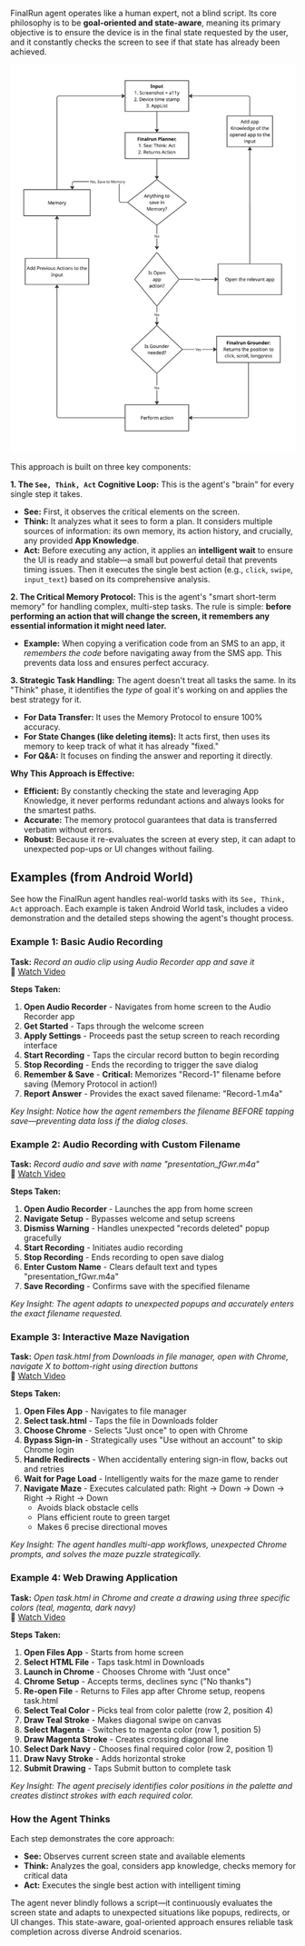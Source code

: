 FinalRun agent operates like a human expert, not a blind script. Its core philosophy is to be **goal-oriented and state-aware**, meaning its primary objective is to ensure the device is in the final state requested by the user, and it constantly checks the screen to see if that state has already been achieved.

![Approach Diagram](images/approach-diagram.png)

This approach is built on three key components:

**1. The `See, Think, Act` Cognitive Loop:**
This is the agent's "brain" for every single step it takes.
*   **See:** First, it observes the critical elements on the screen.
*   **Think:** It analyzes what it sees to form a plan. It considers multiple sources of information: its own memory, its action history, and crucially, any provided **App Knowledge**.
*   **Act:** Before executing any action, it applies an **intelligent wait** to ensure the UI is ready and stable—a small but powerful detail that prevents timing issues. Then it executes the single best action (e.g., `click`, `swipe`, `input_text`) based on its comprehensive analysis.

**2. The Critical Memory Protocol:**
This is the agent's "smart short-term memory" for handling complex, multi-step tasks. The rule is simple: **before performing an action that will change the screen, it remembers any essential information it might need later.**
*   **Example:** When copying a verification code from an SMS to an app, it *remembers the code* before navigating away from the SMS app. This prevents data loss and ensures perfect accuracy.

**3. Strategic Task Handling:**
The agent doesn't treat all tasks the same. In its "Think" phase, it identifies the *type* of goal it's working on and applies the best strategy for it.
*   **For Data Transfer:** It uses the Memory Protocol to ensure 100% accuracy.
*   **For State Changes (like deleting items):** It acts first, then uses its memory to keep track of what it has already "fixed."
*   **For Q&A:** It focuses on finding the answer and reporting it directly.

**Why This Approach is Effective:**

*   **Efficient:** By constantly checking the state and leveraging App Knowledge, it never performs redundant actions and always looks for the smartest paths.
*   **Accurate:** The memory protocol guarantees that data is transferred verbatim without errors.
*   **Robust:** Because it re-evaluates the screen at every step, it can adapt to unexpected pop-ups or UI changes without failing.

## Examples (from Android World)

See how the FinalRun agent handles real-world tasks with its `See, Think, Act` approach. Each example is taken Android World task, includes a video demonstration and the detailed steps showing the agent's thought process.

### Example 1: Basic Audio Recording
**Task:** *Record an audio clip using Audio Recorder app and save it*  
🎥 [Watch Video](recordings/AudioRecorderRecordAudio.mp4)

**Steps Taken:**
1. **Open Audio Recorder** - Navigates from home screen to the Audio Recorder app
2. **Get Started** - Taps through the welcome screen 
3. **Apply Settings** - Proceeds past the setup screen to reach recording interface
4. **Start Recording** - Taps the circular record button to begin recording
5. **Stop Recording** - Ends the recording to trigger the save dialog
6. **Remember & Save** - **Critical:** Memorizes "Record-1" filename before saving (Memory Protocol in action!)
7. **Report Answer** - Provides the exact saved filename: "Record-1.m4a"

*Key Insight: Notice how the agent remembers the filename BEFORE tapping save—preventing data loss if the dialog closes.*

### Example 2: Audio Recording with Custom Filename  
**Task:** *Record audio and save with name "presentation_fGwr.m4a"*  
🎥 [Watch Video](recordings/AudioRecorderRecordAudioWithFileName.mp4)

**Steps Taken:**
1. **Open Audio Recorder** - Launches the app from home screen
2. **Navigate Setup** - Bypasses welcome and setup screens
3. **Dismiss Warning** - Handles unexpected "records deleted" popup gracefully
4. **Start Recording** - Initiates audio recording
5. **Stop Recording** - Ends recording to open save dialog
6. **Enter Custom Name** - Clears default text and types "presentation_fGwr.m4a"
7. **Save Recording** - Confirms save with the specified filename

*Key Insight: The agent adapts to unexpected popups and accurately enters the exact filename requested.*

### Example 3: Interactive Maze Navigation
**Task:** *Open task.html from Downloads in file manager, open with Chrome, navigate X to bottom-right using direction buttons*  
🎥 [Watch Video](recordings/BrowserMaze.mp4)

**Steps Taken:**
1. **Open Files App** - Navigates to file manager
2. **Select task.html** - Taps the file in Downloads folder
3. **Choose Chrome** - Selects "Just once" to open with Chrome
4. **Bypass Sign-in** - Strategically uses "Use without an account" to skip Chrome login
5. **Handle Redirects** - When accidentally entering sign-in flow, backs out and retries
6. **Wait for Page Load** - Intelligently waits for the maze game to render
7. **Navigate Maze** - Executes calculated path: Right → Down → Down → Right → Right → Down
   - Avoids black obstacle cells
   - Plans efficient route to green target
   - Makes 6 precise directional moves

*Key Insight: The agent handles multi-app workflows, unexpected Chrome prompts, and solves the maze puzzle strategically.*

### Example 4: Web Drawing Application
**Task:** *Open task.html in Chrome and create a drawing using three specific colors (teal, magenta, dark navy)*  
🎥 [Watch Video](recordings/BrowserDraw.mp4)

**Steps Taken:**
1. **Open Files App** - Starts from home screen
2. **Select HTML File** - Taps task.html in Downloads
3. **Launch in Chrome** - Chooses Chrome with "Just once"
4. **Chrome Setup** - Accepts terms, declines sync ("No thanks")
5. **Re-open File** - Returns to Files app after Chrome setup, reopens task.html
6. **Select Teal Color** - Picks teal from color palette (row 2, position 4)
7. **Draw Teal Stroke** - Makes diagonal swipe on canvas
8. **Select Magenta** - Switches to magenta color (row 1, position 5)
9. **Draw Magenta Stroke** - Creates crossing diagonal line
10. **Select Dark Navy** - Chooses final required color (row 2, position 1)
11. **Draw Navy Stroke** - Adds horizontal stroke
12. **Submit Drawing** - Taps Submit button to complete task

*Key Insight: The agent precisely identifies color positions in the palette and creates distinct strokes with each required color.*

### How the Agent Thinks

Each step demonstrates the core approach:
- **See:** Observes current screen state and available elements
- **Think:** Analyzes the goal, considers app knowledge, checks memory for critical data
- **Act:** Executes the single best action with intelligent timing

The agent never blindly follows a script—it continuously evaluates the screen state and adapts to unexpected situations like popups, redirects, or UI changes. This state-aware, goal-oriented approach ensures reliable task completion across diverse Android scenarios.